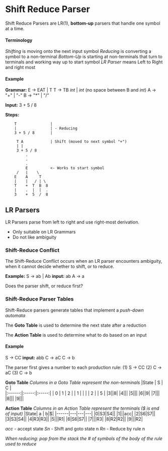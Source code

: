 # Shift Reduce Parser
Shift Reduce Parsers are LR(1), **bottom-up** parsers that handle one symbol at a time.

#### Terminology 
*Shifting* is moving onto the next input symbol 
*Reducing* is converting a symbol to a non-terminal
*Bottom-Up* is starting at non-terminals that turn to terminals and working way up to start symbol 
*LR Parser* means Left to Right and right most 


#### Example
**Grammar:**
E -> EAT | T 
T -> TB *int* | *int*        (no space between B and *int*)
A -> "+" | "-"
B -> "*" | "/"

**Input:** 3 + 5 / 8

**Steps:**         

        T               |
        |               | - Reducing
        3 + 5 / 8       |
           
         T A            | Shift (moved to next symbol "+")
         | |
         3 + 5 / 8
             . 
             .
             . 
             E          <- Works to start symbol
         /   |    \
        E    A     T 
        |    |   / | \ 
        T    +  T  B  8
        |    .  |  |  .
        3    +  5  /  8 

## LR Parsers 
LR Parsers parse from left to right and use right-most derivation. 

* Only suitable on LR Grammars 
* Do not like ambiguity 


### Shift-Reduce Conflict 
The Shift-Reduce Conflict occurs when an LR parser encounters ambiguity, when it cannot decide whether to shift, or to reduce. 


**Example:** 
S -> ab | Ab                 **input:** ab 
A -> a

Does the parser shift, or reduce first?


### Shift-Reduce Parser Tables
Shift-Reduce parsers generate tables that implement a *push-down automata*

The **Goto Table** is used to determine the next state after a reduction

The **Action Table** is used to determine what to do based on an input 

#### Example 
S -> CC                **input:** abb 
C -> aC 
C -> b

The parser first gives a number to each production rule: 
(1) S -> CC 
(2) C -> aC 
(3) C -> b

**Goto Table**
*Columns in a Goto Table represent the non-terminals*
|State |  S  |  C  |   
|:------:|:-----:|:-----:|
| 0 | 1 | 2 | 
| 1 | | | 
| 2 | | 5 | 
|3||8|
|4|||
|5|||
|6||9|
|7|||
|8|||
|9|||

**Action Table**
*Columns in an Action Table represent the terminals ($ is end of input)*
|State| a | b|$|
|------|---|---|---|
|0|S3|S4||
|1|||acc|
|2|S6|S7||
|3|S3|S4||
|4|R3|R3||
|5|||R1|
|6|S6|S7||
|7|||R3|
|8|R2|R2||
|9|||R2|

*acc* - accept state 
*Sn* - Shift and goto state n
*Rn* - Reduce by rule n

*When reducing: pop from the stack the # of symbols of the body of the rule used to reduce*